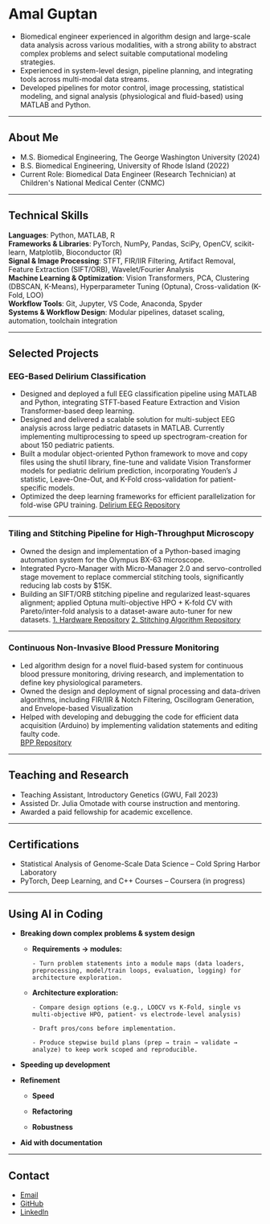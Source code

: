 # Amal Guptan

- Biomedical engineer experienced in algorithm design and large-scale data analysis across various modalities, with a strong ability to abstract complex problems and select suitable computational modeling strategies.
- Experienced in system-level design, pipeline planning, and integrating tools across multi-modal data streams.
- Developed pipelines for motor control, image processing, statistical modeling, and signal analysis (physiological and fluid-based) using MATLAB and Python. 

---

## About Me
- M.S. Biomedical Engineering, The George Washington University (2024)  
- B.S. Biomedical Engineering, University of Rhode Island (2022)  
- Current Role: Biomedical Data Engineer (Research Technician) at Children's National Medical Center (CNMC)  

---

## Technical Skills
**Languages**: Python, MATLAB, R  
**Frameworks & Libraries**: PyTorch, NumPy, Pandas, SciPy, OpenCV, scikit-learn, Matplotlib, Bioconductor (R)  
**Signal & Image Processing**: STFT, FIR/IIR Filtering, Artifact Removal, Feature Extraction (SIFT/ORB), Wavelet/Fourier Analysis  
**Machine Learning & Optimization**: Vision Transformers, PCA, Clustering (DBSCAN, K-Means), Hyperparameter Tuning (Optuna), Cross-validation (K-Fold, LOO)  
**Workflow Tools**: Git, Jupyter, VS Code, Anaconda, Spyder  
**Systems & Workflow Design**: Modular pipelines, dataset scaling, automation, toolchain integration  

---

## Selected Projects

### EEG-Based Delirium Classification
- Designed and deployed a full EEG classification pipeline using MATLAB and Python, integrating STFT-based Feature Extraction and Vision Transformer-based deep learning.  
- Designed and delivered a scalable solution for multi-subject EEG analysis across large pediatric datasets in MATLAB. Currently implementing multiprocessing to speed up spectrogram-creation for about 150 pediatric patients.
- Built a modular object-oriented Python framework to move and copy files using the shutil library, fine-tune and validate Vision Transformer models for pediatric delirium prediction, incorporating Youden’s J statistic, Leave-One-Out, and K-Fold cross-validation for patient-specific models.
- Optimized the deep learning frameworks for efficient parallelization for fold-wise GPU training.
[Delirium EEG Repository](https://github.com/aguptan/DeliriumEEG)  

---

### Tiling and Stitching Pipeline for High-Throughput Microscopy
- Owned the design and implementation of a Python-based imaging automation system for the Olympus BX-63 microscope.
- Integrated Pycro-Manager with Micro-Manager 2.0 and servo-controlled stage movement to replace commercial stitching tools, significantly reducing lab costs by $15K.
- Building an SIFT/ORB stitching pipeline and regularized least-squares alignment; applied Optuna multi-objective HPO + K-fold CV with Pareto/inter-fold analysis to a dataset-aware auto-tuner for new datasets.
[1. Hardware Repository](https://github.com/aguptan/MicroscopeScanTool)  [2. Stitching Algorithm Repository](https://github.com/aguptan/StitchingAlgorithm)

---

### Continuous Non-Invasive Blood Pressure Monitoring
- Led algorithm design for a novel fluid-based system for continuous blood pressure monitoring, driving research, and implementation to define key physiological parameters.
- Owned the design and deployment of signal processing and data-driven algorithms, including FIR/IIR & Notch Filtering, Oscillogram Generation, and Envelope-based Visualization
- Helped with developing and debugging the code for efficient data acquisition (Arduino) by implementing validation statements and editing faulty code.  
[BPP Repository](https://github.com/aguptan/Blood_Pressure_Project)  

---

## Teaching and Research
- Teaching Assistant, Introductory Genetics (GWU, Fall 2023)  
- Assisted Dr. Julia Omotade with course instruction and mentoring.  
- Awarded a paid fellowship for academic excellence.  

---

## Certifications
- Statistical Analysis of Genome-Scale Data Science – Cold Spring Harbor Laboratory  
- PyTorch, Deep Learning, and C++ Courses – Coursera (in progress)  

---

## Using AI in Coding
- **Breaking down complex problems & system design**
  - **Requirements → modules:** 
		
  		- Turn problem statements into a module maps (data loaders, preprocessing, model/train loops, evaluation, logging) for architecture exploration.
  
  - **Architecture exploration:** 
		
  		- Compare design options (e.g., LOOCV vs K-Fold, single vs multi-objective HPO, patient- vs electrode-level analysis) 
		
  		- Draft pros/cons before implementation.

    	- Produce stepwise build plans (prep → train → validate → analyze) to keep work scoped and reproducible.
		
- **Speeding up development**

- **Refinement**
  - **Speed**

  - **Refactoring** 

  - **Robustness** 

- **Aid with documentation**

---

## Contact
- [Email](mailto:aguptan@gmail.com)
- [GitHub](https://github.com/aguptan)
- [LinkedIn](https://www.linkedin.com/in/amal-g-107002163/)

